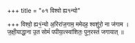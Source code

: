 +++
title = "०१ विश्वो ह्य१न्यो"

+++
विश्वो॒ ह्य१॒॑न्यो अ॒रिरा॑ज॒गाम॒ ममेदह॒ श्वशु॑रो॒ ना ज॑गाम ।  
ज॒क्षी॒याद्धा॒ना उ॒त सोमं॑ पपीया॒त्स्वा॑शितः॒ पुन॒रस्तं॑ जगायात् ॥